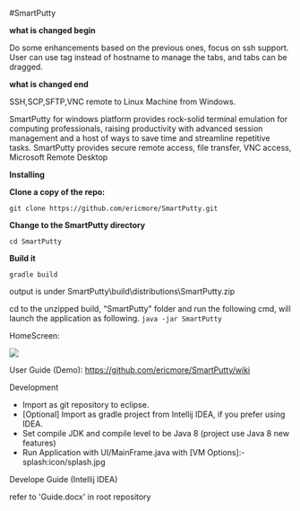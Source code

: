 #SmartPutty
<p>
  
**what is changed begin**

Do some enhancements based on the previous ones, focus on ssh support.
User can use tag instead of hostname to manage the tabs, and tabs can be dragged.

**what is changed end**







SSH,SCP,SFTP,VNC remote to Linux Machine from Windows.


SmartPutty for windows platform provides rock-solid terminal emulation for computing professionals, raising productivity with advanced session management and a host of ways to save time and streamline repetitive tasks. SmartPutty provides secure remote access, file transfer, VNC access, Microsoft Remote Desktop
</p>

**Installing**

**Clone a copy of the repo:**

`git clone https://github.com/ericmore/SmartPutty.git`

**Change to the SmartPutty directory**

`cd SmartPutty`

**Build it**

`gradle build`

output is under SmartPutty\build\distributions\SmartPutty.zip

cd to the unzipped build, "SmartPutty" folder and run the following cmd, will launch the application as following.
`java -jar SmartPutty`


HomeScreen:

![](https://github.com/suigh/SmartPutty/tree/dev/doc/image/homescreen.jpg)

User Guide (Demo):
https://github.com/ericmore/SmartPutty/wiki

Development

* Import as git repository to eclipse.
* [Optional] Import as gradle project from Intellij IDEA, if you prefer using IDEA.
* Set compile JDK and compile level to be Java 8 (project use Java 8 new features)
* Run Application with UI/MainFrame.java with [VM Options]:-splash:icon/splash.jpg


Develope Guide (Intellij IDEA)

refer to 'Guide.docx' in root repository

